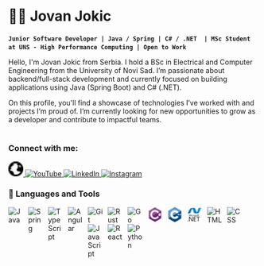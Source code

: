 # 👨‍💻 Jovan Jokic

**`Junior Software Developer | Java / Spring | C# / .NET  | MSc Student at UNS - High Performance Computing | Open to Work`**

Hello, I'm Jovan Jokic from Serbia. I hold a BSc in Electrical and Computer Engineering from the University of Novi Sad.
I’m passionate about backend/full-stack development and currently focused on building applications using Java (Spring Boot) and C# (.NET).

On this profile, you'll find a showcase of technologies I’ve worked with and projects I’m proud of. I’m currently looking for new opportunities to grow as a developer and contribute to impactful teams.

#

### Connect with me:


<a href="https://via-ventura.com">
    <img alt="via ventura" width="30px" src="https://raw.githubusercontent.com/iconic/open-iconic/master/svg/globe.svg"/>
</a>

<a href="https://youtube.com/@doublej8822">
    <img alt="YouTube" width="30px" src="https://upload.wikimedia.org/wikipedia/commons/6/6b/YouTube_social_media_logo_%282013-2017%29.svg"/>
</a>

<a href="https://linkedin.com/in/jovanj01">
    <img alt="LinkedIn" width="30px" src="https://upload.wikimedia.org/wikipedia/commons/e/e9/Linkedin_icon.svg"/>
</a>

<a href="https://instagram.com/jovanj01">
    <img alt="Instagram" width="30px" src="https://upload.wikimedia.org/wikipedia/commons/a/a5/Instagram_icon.png"/>
</a>


<br />

### 🧰 Languages and Tools
<img align="left" alt="Java" width="30px" style="padding-right:10px;" src="https://cdn.jsdelivr.net/gh/devicons/devicon/icons/java/java-original.svg"/>
<img align="left" alt="Spring" width="30px" style="padding-right:10px;" src="https://cdn.jsdelivr.net/gh/devicons/devicon/icons/spring/spring-original.svg" />
<img align="left" alt="TypeScript" width="30px" style="padding-right:10px;" src="https://cdn.jsdelivr.net/gh/devicons/devicon/icons/typescript/typescript-plain.svg" />
<img align="left" alt="Angular" width="30px" style="padding-right:10px;" src="https://cdn.jsdelivr.net/gh/devicons/devicon/icons/angularjs/angularjs-plain.svg" />
<img align="left" alt="Git" width="30px" style="padding-right:10px;" src="https://cdn.jsdelivr.net/gh/devicons/devicon/icons/git/git-original.svg" />
<img align="left" alt="Rust" width="30px" style="padding-right:10px;" src="https://cdn.jsdelivr.net/npm/simple-icons@3.13.0/icons/rust.svg" />
<img align="left" alt="Go" width="30px" style="padding-right:10px;" src="https://cdn.jsdelivr.net/gh/devicons/devicon/icons/go/go-original.svg" />
<img align="left" alt="C++" width="30px" style="padding-right:10px;" src="https://raw.githubusercontent.com/devicons/devicon/master/icons/csharp/csharp-original.svg" />
<img align="left" alt="C#" width="30px" style="padding-right:10px;" src="https://raw.githubusercontent.com/devicons/devicon/master/icons/cplusplus/cplusplus-original.svg" />
<img align="left" alt="Bash" width="30px" style="padding-right:10px;" src="https://raw.githubusercontent.com/devicons/devicon/master/icons/dot-net/dot-net-original-wordmark.svg" />
<img align="left" alt="HTML" width="30px" style="padding-right:10px;" src="https://cdn.jsdelivr.net/gh/devicons/devicon/icons/html5/html5-plain.svg" />
<img align="left" alt="CSS" width="30px" style="padding-right:10px;" src="https://cdn.jsdelivr.net/gh/devicons/devicon/icons/css3/css3-plain.svg" />
<img align="left" alt="JavaScript" width="30px" style="padding-right:10px;" src="https://cdn.jsdelivr.net/gh/devicons/devicon/icons/javascript/javascript-plain.svg" />
<img align="left" alt="React" width="30px" style="padding-right:10px;" src="https://cdn.jsdelivr.net/gh/devicons/devicon/icons/react/react-original.svg" />
<img align="left" alt="Python" width="30px" style="padding-right:10px;" src="https://cdn.jsdelivr.net/gh/devicons/devicon/icons/python/python-plain.svg" />
<br />

#


